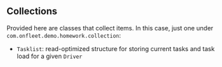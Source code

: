 
## Collections

Provided here are classes that collect items. In this case, just one under `com.onfleet.demo.homework.collection`:
- `Tasklist`: read-optimized structure for storing current tasks and task load for a given `Driver`
